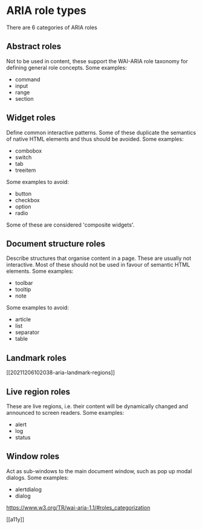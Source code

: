 # ARIA role types

There are 6 categories of ARIA roles

## Abstract roles
Not to be used in content, these support the WAI-ARIA role taxonomy for defining general role concepts.
Some examples:
- command
- input
- range
- section

## Widget roles
Define common interactive patterns. Some of these duplicate the semantics of native HTML elements and thus should be avoided.
Some examples:
- combobox
- switch
- tab
- treeitem

Some examples to avoid:
- button
- checkbox
- option
- radio

Some of these are considered 'composite widgets'.

## Document structure roles
Describe structures that organise content in a page. These are usually not interactive. Most of these should not be used in favour of semantic HTML elements.
Some examples:
- toolbar
- tooltip
- note

Some examples to avoid:
- article
- list
- separator
- table

## Landmark roles

[[20211206102038-aria-landmark-regions]]

## Live region roles
These are live regions, i.e. their content will be dynamically changed and announced to screen readers.
Some examples:
- alert
- log
- status

## Window roles
Act as sub-windows to the main document window, such as pop up modal dialogs.
Some examples:
- alertdialog
- dialog

https://www.w3.org/TR/wai-aria-1.1/#roles_categorization

[[a11y]]